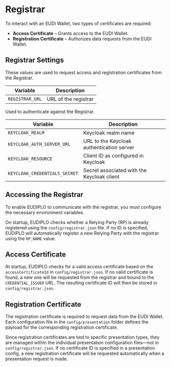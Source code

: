 # Registrar

To interact with an EUDI Wallet, two types of certificates are required:

- **Access Certificate** – Grants access to the EUDI Wallet.
- **Registration Certificate** – Authorizes data requests from the EUDI Wallet.

## Registrar Settings

These values are used to request access and registration certificates from the
Registrar.

| Variable        | Description          |
| --------------- | -------------------- |
| `REGISTRAR_URL` | URL of the registrar |

Used to authenticate against the Registrar.

| Variable                      | Description                                |
| ----------------------------- | ------------------------------------------ |
| `KEYCLOAK_REALM`              | Keycloak realm name                        |
| `KEYCLOAK_AUTH_SERVER_URL`    | URL to the Keycloak authentication server  |
| `KEYCLOAK_RESOURCE`           | Client ID as configured in Keycloak        |
| `KEYCLOAK_CREDENTIALS_SECRET` | Secret associated with the Keycloak client |

## Accessing the Registrar

To enable EUDIPLO to communicate with the registrar, you must configure the
necessary environment variables.

On startup, EUDIPLO checks whether a Relying Party (RP) is already registered
using the `config/registrar.json` file. If no ID is specified, EUDIPLO will
automatically register a new Relying Party with the registrar using the
`RP_NAME` value.

## Access Certificate

At startup, EUDIPLO checks for a valid access certificate based on the
`accessCertificateId` in `config/registrar.json`. If no valid certificate is
found, a new one will be requested from the registrar and bound to the
`CREDENTIAL_ISSUER` URL. The resulting certificate ID will then be stored in
`config/registrar.json`.

## Registration Certificate

The registration certificate is required to request data from the EUDI Wallet.
Each configuration file in the `config/presentation` folder defines the payload
for the corresponding registration certificate.

Since registration certificates are tied to specific presentation types, they
are managed within the individual presentation configuration files—not in
`config/registrar.json`. If no certificate ID is specified in a presentation
config, a new registration certificate will be requested automatically when a
presentation request is made.

